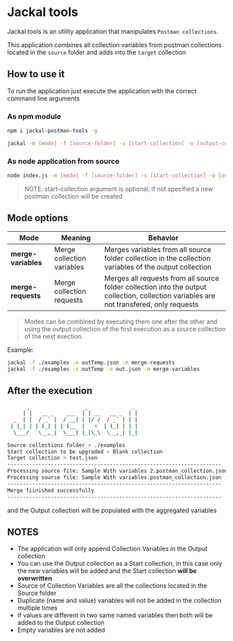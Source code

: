 # Jackal tools
Jackal tools is an utility application that manipulates `Postman collections`.

This application combines all collection variables from postman collections located in the `source` folder and adds into the `target` collection

## How to use it

To run the application just execute the application with the correct command line arguments

### As npm module

```bash
npm i jackal-postman-tools -g

jackal -m [mode] -f [source-folder] -s [start-collection] -o [output-collection]
```

### As node application from source

```bash
node index.js -m [mode] -f [source-folder] -s [start-collection] -o [output-collection]
```

> NOTE: start-collection argument is optional, if not specified a new postman collection will be created

## Mode options

|Mode   |Meaning   |Behavior   |
|---|---|---|
|**merge-variables**   |Merge collection variables  |Merges variables from all source folder collection in the collection variables of the output collection   |
|**merge-requests**   |Merge collection requests   | Merges all requests from all source folder collection into the output collection, collection variables are not transfered, only requests  |

> Modes can be combined by executing them one after the other and using the output collection of the first execution as a source collection of the next exection.

Example:

```Bash
jackal -f ./examples -o outTemp.json -m merge-requests
jackal -f ./examples -s outTemp -o out.json -m merge-variables
```


## After the execution

```Bash
      _                  _              _ 
     | |   __ _    ___  | | __   __ _  | |
  _  | |  / _` |  / __| | |/ /  / _` | | |
 | |_| | | (_| | | (__  |   <  | (_| | | |
  \___/   \__,_|  \___| |_|\_\  \__,_| |_|

Source collections folder > ./examples
Start collection to be upgraded > Blank collection
Target collection > test.json
---------------------------------------------------------------------
Processing source file: Sample With variables 2.postman_collection.json
Processing source file: Sample With variables.postman_collection.json  
---------------------------------------------------------------------  
Merge fiinished successfully
---------------------------------------------------------------------   
```
and the Output collection will be populated with the aggregated variables

## NOTES
- The application will only append Collection Variables in the Output collection 
- You can use the Output collection as a Start collection, in this case only the new variables will be added and the Start collection **will be overwritten**
- Source of Collection Variables are all the collections located in the Source folder
- Duplicate (name and value) variables will not be added in the collection multiple times
- If values are different in two same named variables then both will be added to the Output collection
- Empty variables are not added 